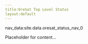 ```yaml
---
title:OreSat Top Level Status
layout:default
---
```


nav_data:site.data.oresat_status_nav_0

Placeholder for content...
